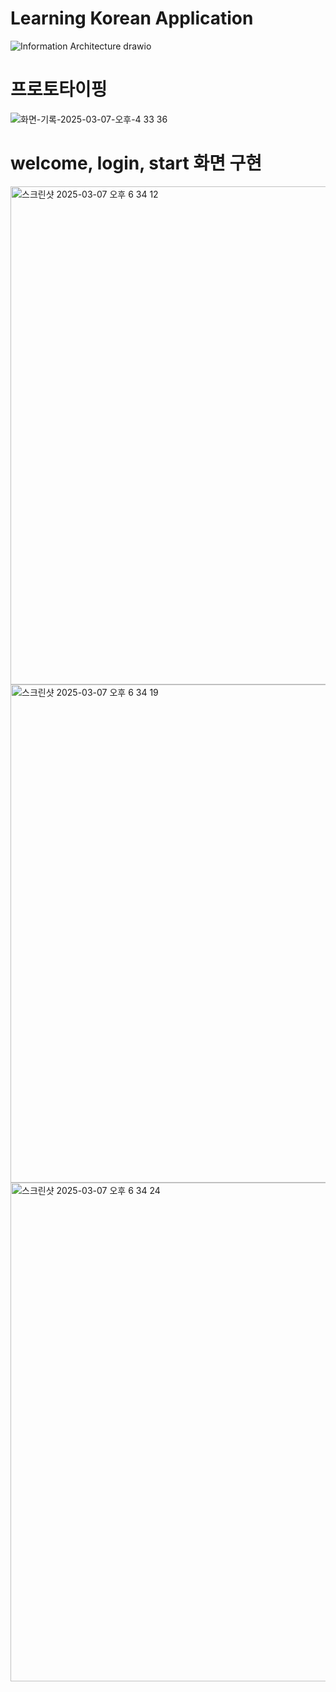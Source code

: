 # Learning Korean Application

![Information Architecture drawio](https://github.com/user-attachments/assets/d2f7a39a-42cf-49f8-a7de-842eef3c392e)

# 프로토타이핑
![화면-기록-2025-03-07-오후-4 33 36](https://github.com/user-attachments/assets/bd287e67-708b-4cf0-80b1-76542c786160)

# welcome, login, start 화면 구현
<img width="797" alt="스크린샷 2025-03-07 오후 6 34 12" src="https://github.com/user-attachments/assets/f9171540-a04a-4392-8e65-e7c0b7702804" />
<img width="797" alt="스크린샷 2025-03-07 오후 6 34 19" src="https://github.com/user-attachments/assets/117bc31c-c48f-40fc-b21a-fbb14d25863c" />
<img width="798" alt="스크린샷 2025-03-07 오후 6 34 24" src="https://github.com/user-attachments/assets/aec36c43-56c4-4a17-9af3-4cb256b6ca88" />

